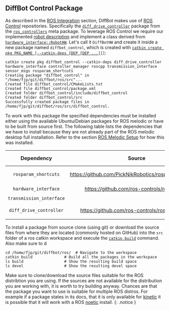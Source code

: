 ## DiffBot Control Package

As described in the [ROS Integration](https://fjp.at/projects/diffbot/ros-integration/#ros-control) section, 
DiffBot makes use of [ROS Control](https://fjp.at/posts/ros/ros-control/) repositories. 
Specifically the [`diff_drive_controller`](http://wiki.ros.org/diff_drive_controller) package from the 
[`ros_controllers`](https://github.com/ros-controls/ros_controllers) meta package. 
To leverage ROS Control we require our implemented 
[robot description](https://fjp.at/projects/diffbot/ros-packages/robot-description/) and implement 
a class derived from [`hardware_interface::RobotHW`](http://docs.ros.org/melodic/api/hardware_interface/html/c++/classhardware__interface_1_1RobotHW.html).
Let's call it `DiffBotHW` and create it inside a new package named `diffbot_control`, which is created with
[`catkin create pkg PKG_NAME [--catkin-deps [DEP [DEP ...]]]`](https://catkin-tools.readthedocs.io/en/latest/verbs/catkin_create.html#catkin-create-pkg):

```console
catkin create pkg diffbot_control --catkin-deps diff_drive_controller hardware_interface controller_manager roscpp transmission_interface sensor_msgs rosparam_shortcuts 
Creating package "diffbot_control" in "/home/fjp/git/diffbot/ros/src"...
Created file diffbot_control/CMakeLists.txt
Created file diffbot_control/package.xml
Created folder diffbot_control/include/diffbot_control
Created folder diffbot_control/src
Successfully created package files in /home/fjp/git/diffbot/ros/src/diffbot_control.
```

To work with this package the specified dependencies must be installed either using the available Ubuntu/Debian packages for ROS melodic or have to be built from source first. The following table lists the dependencies that we have to install because they are not already part of the ROS melodic desktop full installation. Refer to the section [ROS Melodic Setup](https://fjp.at/projects/diffbot/ros-melodic/) for how this was installed. 

| Dependency                    | Source                                                | Ubuntu/Debian Package            |
|:-----------------------------:|:-----------------------------------------------------:|:--------------------------------:|
| `rosparam_shortcuts`          | https://github.com/PickNikRobotics/rosparam_shortcuts | `ros-noetic-rosparam-shortcuts` |
| `hardware_interface`          | https://github.com/ros-controls/ros_control           | `ros-noetic-ros-control`        |
| `transmission_interface`                                                                                                 |
| `diff_drive_controller`       | https://github.com/ros-controls/ros_controllers       | `ros-noetic-ros-controllers`    |

To install a package from source clone (using git) or download the source files from where they are located (commonly hosted on GitHub) into the `src` folder of a ros catkin workspace and execute the [`catkin build`](https://catkin-tools.readthedocs.io/en/latest/verbs/catkin_build.html) command. Also make sure to d

```console
cd /homw/fjp/git/diffbot/ros/  # Navigate to the workspace
catkin build              # Build all the packages in the workspace
ls build                  # Show the resulting build space
ls devel                  # Show the resulting devel space
```

Make sure to clone/download the source files suitable for the ROS distribtion you are using. If the sources are not available for the distribution you are working with, it is worth to try building anyway. Chances are that the package you want to use is suitable for multiple ROS distros. For example if a package states in its docs, that it is only available for [kinetic](http://wiki.ros.org/kinetic) it is possible that it will work with a ROS [noetic](http://wiki.ros.org/noetic) install.
{: .notice }
